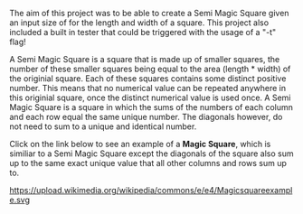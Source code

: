 The aim of this project was to be able to create a Semi Magic Square given an input size of for the length and width of a square. This project also included a built in tester that could be triggered with the usage of a "-t" flag! 

A Semi Magic Square is a square that is made up of smaller squares, the number of these smaller squares being equal to the area (length * width) of the originial square. Each of these squares contains some distinct positive number. This means that no numerical value can be repeated anywhere in this originial square, once the distinct numerical value is used once. A Semi Magic Square is a square in which the sums of the numbers of each column and each row equal the same unique number. The diagonals however, do not need to sum to a unique and identical number. 

Click on the link below to see an example of a **Magic Square**, which is similiar to a Semi Magic Square except the diagonals of the square also sum up to the same exact unique value that all other columns and rows sum up to. 

https://upload.wikimedia.org/wikipedia/commons/e/e4/Magicsquareexample.svg

